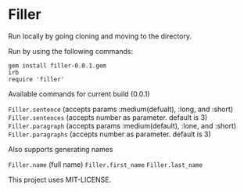 Filler
======

Run locally by going cloning and moving to the directory.

Run by using the following commands:

```
gem install filler-0.0.1.gem
irb
require 'filler'
```

Available commands for current build (0.0.1)

`Filler.sentence` (accepts params :medium(defualt), :long, and :short)
`Filler.sentences` (accepts number as parameter. default is 3)
`Filler.paragraph` (accepts params :medium(default), :lone, and :short)
`Filler.paragraphs` (accepts number as parameter. default is 3)

Also supports generating names

`Filler.name` (full name)
`Filler.first_name`
`Filler.last_name`

This project uses MIT-LICENSE.
